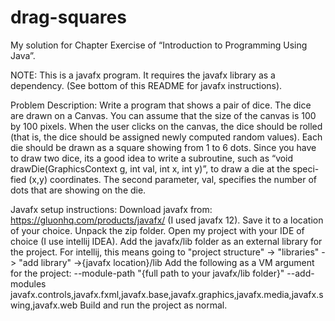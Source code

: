 # drag-squares

My solution for Chapter  Exercise  of “Introduction to Programming Using Java”.

NOTE: This is a javafx program. It requires the javafx library as a dependency. (See bottom of this README for javafx instructions).

Problem Description:
Write a program that shows a pair of dice. The dice are drawn on a Canvas. You can assume
that the size of the canvas is 100 by 100 pixels. When the user clicks on the canvas,
the dice should be rolled (that is, the dice should be assigned newly computed random values).
Each die should be drawn as a square showing from 1 to 6 dots.
Since you have to draw two dice, its a good idea to write a subroutine, such as “void
drawDie(GraphicsContext g, int val, int x, int y)”, to draw a die at the speci-
fied (x,y) coordinates. The second parameter, val, specifies the number of dots that are
showing on the die.

Javafx setup instructions:
Download javafx from: https://gluonhq.com/products/javafx/ (I used javafx 12). Save it to a location of your choice.
Unpack the zip folder.
Open my project with your IDE of choice (I use intellij IDEA).
Add the javafx/lib folder as an external library for the project. For intellij, this means going to "project structure" -> "libraries" -> "add library" ->{javafx location}/lib
Add the following as a VM argument for the project: --module-path "{full path to your javafx/lib folder}" --add-modules javafx.controls,javafx.fxml,javafx.base,javafx.graphics,javafx.media,javafx.swing,javafx.web
Build and run the project as normal.
